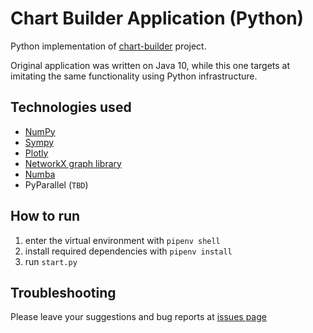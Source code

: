 # Chart Builder Application (Python)

Python implementation of
[chart-builder](https://github.com/kostmetallist/chart-builder) project.

Original application was written on Java 10, while this one targets at
imitating the same functionality using Python infrastructure.

## Technologies used

- [NumPy](https://numpy.org)
- [Sympy](https://www.sympy.org/en/index.html)
- [Plotly](https://plotly.com/python/)
- [NetworkX graph library](https://networkx.org)
- [Numba](https://numba.readthedocs.io)
- PyParallel (`TBD`)

## How to run

1. enter the virtual environment with `pipenv shell`
2. install required dependencies with `pipenv install`
3. run `start.py`

## Troubleshooting

Please leave your suggestions and bug reports at
[issues page](https://github.com/kostmetallist/chart-builder-py/issues)
